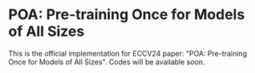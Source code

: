 # POA: Pre-training Once for Models of All Sizes

This is the official implementation for ECCV24 paper: "POA: Pre-training Once for Models of All Sizes".
Codes will be available soon.
